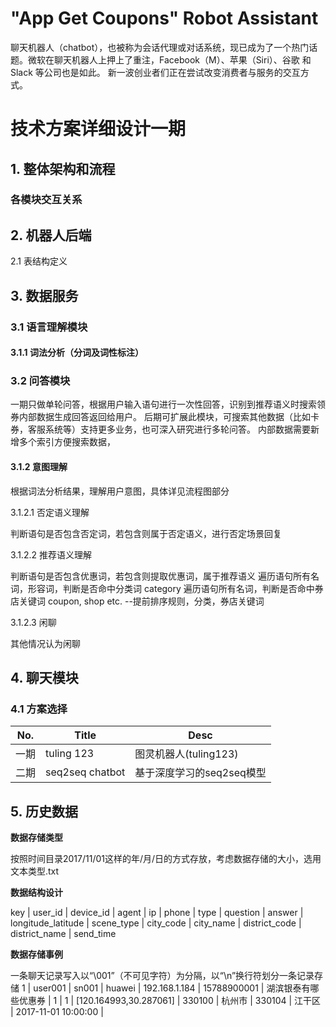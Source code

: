 
# "App Get Coupons" Robot Assistant

聊天机器人（chatbot），也被称为会话代理或对话系统，现已成为了一个热门话题。微软在聊天机器人上押上了重注，Facebook（M）、苹果（Siri）、谷歌 和 Slack 等公司也是如此。 新一波创业者们正在尝试改变消费者与服务的交互方式。

# 技术方案详细设计一期

## 1. 整体架构和流程

### 各模块交互关系

## 2. 机器人后端

2.1 表结构定义

## 3. 数据服务

### 3.1 语言理解模块

#### 3.1.1 词法分析（分词及词性标注）

### 3.2 问答模块

一期只做单轮问答，根据用户输入语句进行一次性回答，识别到推荐语义时搜索领券内部数据生成回答返回给用户。
后期可扩展此模块，可搜索其他数据（比如卡券，客服系统等）支持更多业务，也可深入研究进行多轮问答。
内部数据需要新增多个索引方便搜索数据，


#### 3.1.2 意图理解

根据词法分析结果，理解用户意图，具体详见流程图部分

3.1.2.1 否定语义理解

判断语句是否包含否定词，若包含则属于否定语义，进行否定场景回复

3.1.2.2 推荐语义理解

判断语句是否包含优惠词，若包含则提取优惠词，属于推荐语义
遍历语句所有名词，形容词，判断是否命中分类词 category
遍历语句所有名词，判断是否命中券店关键词 coupon, shop etc.
--提前排序规则，分类，券店关键词

3.1.2.3 闲聊

其他情况认为闲聊


## 4. 聊天模块

### 4.1 方案选择

No. | Title | Desc
--- | --- | ---
一期 | tuling 123 | 图灵机器人(tuling123)
二期 | seq2seq chatbot | 基于深度学习的seq2seq模型

## 5. 历史数据

**数据存储类型**

按照时间目录2017/11/01这样的年/月/日的方式存放，考虑数据存储的大小，选用文本类型.txt

**数据结构设计**

key | user_id | device_id | agent | ip | phone | type | question | answer | longitude_latitude | scene_type | city_code | city_name | district_code | district_name | send_time
 
**数据存储事例**

一条聊天记录写入以“\001”（不可见字符）为分隔，以“\n”换行符划分一条记录存储
1 | user001 | sn001 | huawei | 192.168.1.184 | 15788900001 | 湖滨银泰有哪些优惠券 | 1 | 1  | [120.164993,30.287061]  | 330100 | 杭州市 |  330104 | 江干区 | 2017-11-01 10:00:00 | 
